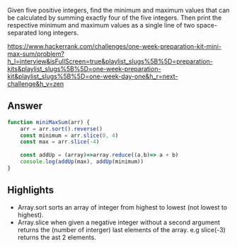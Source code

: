 Given five positive integers, find the minimum and maximum values that can be calculated by summing exactly four of the five integers. 
Then print the respective minimum and maximum values as a single line of two space-separated long integers.

https://www.hackerrank.com/challenges/one-week-preparation-kit-mini-max-sum/problem?h_l=interview&isFullScreen=true&playlist_slugs%5B%5D=preparation-kits&playlist_slugs%5B%5D=one-week-preparation-kit&playlist_slugs%5B%5D=one-week-day-one&h_r=next-challenge&h_v=zen

## Answer
```js
function miniMaxSum(arr) {
    arr = arr.sort().reverse()
    const minimum = arr.slice(0, 4)
    const max = arr.slice(-4)
    
    const addUp = (array)=>array.reduce((a,b)=> a + b)
    console.log(addUp(max), addUp(minimum))
}
```

## Highlights
- Array.sort sorts an array of integer from highest to lowest (not lowest to highest).
- Array.slice when given a negative integer without a second argument returns the (number of interger) 
last elements of the array. e.g slice(-3) returns the ast 2 elements.
